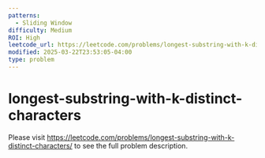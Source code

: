 ```yaml
---
patterns:
  - Sliding Window
difficulty: Medium
ROI: High
leetcode_url: https://leetcode.com/problems/longest-substring-with-k-distinct-characters/
modified: 2025-03-22T23:53:05-04:00
type: problem
---
```


# longest-substring-with-k-distinct-characters

Please visit https://leetcode.com/problems/longest-substring-with-k-distinct-characters/ to see the full problem description.
